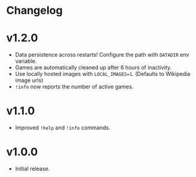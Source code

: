 # Changelog

# v1.2.0
- Data persistence across restarts! Configure the path with `DATADIR` env variable.
- Games are automatically cleaned up after 6 hours of inactivity.
- Use locally hosted images with `LOCAL_IMAGES=1`. (Defaults to Wikipedia image urls)
- `!info` now reports the number of active games.

# v1.1.0
- Improved `!help` and `!info` commands.

# v1.0.0
- Initial release.
